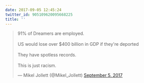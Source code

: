 ```yaml
---
date: 2017-09-05 12:45:24
twitter_id: 905109620095668225
title: ''
---
```


<blockquote class="twitter-tweet"><p lang="en" dir="ltr">91% of Dreamers are employed.<br><br>US would lose over $400 billion in GDP if they&#39;re deported<br><br>They have spotless records.<br><br>This is just racism.</p>&mdash; Mikel Jollett (@Mikel_Jollett) <a href="https://twitter.com/Mikel_Jollett/status/905078207212224512?ref_src=twsrc%5Etfw">September 5, 2017</a></blockquote>
<script async src="https://platform.twitter.com/widgets.js" charset="utf-8"></script>
